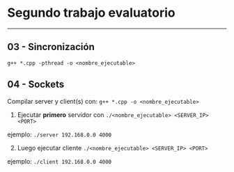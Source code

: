 # Segundo trabajo evaluatorio

---

## 03 - Sincronización
`g++ *.cpp -pthread -o <nombre_ejecutable>`

## 04 - Sockets

Compilar server y client(s) con:
`g++ *.cpp -o <nombre_ejecutable>`

1. Ejecutar **primero** servidor con
`./<nombre_ejecutable> <SERVER_IP> <PORT>`

ejemplo: `./server 192.168.0.0 4000`

2. Luego ejecutar cliente
`./<nombre_ejecutable> <SERVER_IP> <PORT>`

ejemplo: `./client 192.168.0.0 4000`
